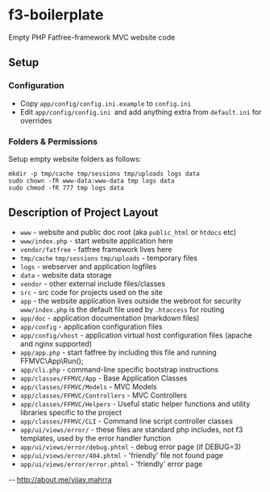 # f3-boilerplate

Empty PHP Fatfree-framework MVC website code 

## Setup

### Configuration
 - Copy `app/config/config.ini.example` to `config.ini`
 - Edit `app/config/config.ini `and add anything extra from `default.ini` for overrides

### Folders & Permissions
Setup empty website folders as follows:

```
mkdir -p tmp/cache tmp/sessions tmp/uploads logs data
sudo chown -fR www-data:www-data tmp logs data
sudo chmod -fR 777 tmp logs data
```

## Description of Project Layout

 * `www` - website and public doc root (aka `public_html` or `htdocs` etc)
 * `www/index.php` - start website application here
 * `vendor/fatfree` - fatfree framework lives here
 * `tmp/cache` `tmp/sessions` `tmp/uploads` - temporary files
 * `logs` - webserver and application logfiles
 * `data` - website data storage
 * `vendor` - other external include files/classes
 * `src` - src code for projects used on the site
 * `app` - the website application lives outside the webroot for security `www/index.php` is the default file used by `.htaccess` for routing
 * `app/doc` - application documentation (markdown files)
 * `app/config` - application configuration files
 * `app/config/vhost` - application virtual host configuration files (apache and nginx supported)
 * `app/app.php` - start fatfree by including this file and running FFMVC\App\Run();
 * `app/cli.php` - command-line specific bootstrap instructions
 * `app/classes/FFMVC/App` - Base Application Classes
 * `app/classes/FFMVC/Models` - MVC Models
 * `app/classes/FFMVC/Controllers` - MVC Controllers
 * `app/classes/FFMVC/Helpers` - Useful static helper functions and utility libraries specific to the project
 * `app/classes/FFMVC/CLI` - Command line script controller classes
 * `app/ui/views/error/` - these files are standard php includes, not f3 templates, used by the error handler function
 * `app/ui/views/error/debug.phtml` - debug error page (if DEBUG=3)
 * `app/ui/views/error/404.phtml` - 'friendly' file not found page
 * `app/ui/views/error/error.phtml` - 'friendly' error page

--
http://about.me/vijay.mahrra
